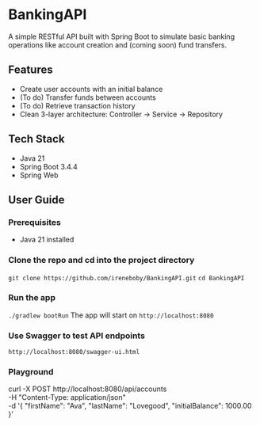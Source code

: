 # BankingAPI

A simple RESTful API built with Spring Boot to simulate basic banking operations like account creation and (coming soon) fund transfers.

## Features

- Create user accounts with an initial balance
- (To do) Transfer funds between accounts
- (To do) Retrieve transaction history
- Clean 3-layer architecture: Controller → Service → Repository

## Tech Stack

- Java 21
- Spring Boot 3.4.4
- Spring Web

## User Guide

### Prerequisites

- Java 21 installed

### Clone the repo and cd into the project directory

`git clone https://github.com/ireneboby/BankingAPI.git`
`cd BankingAPI`

### Run the app

`./gradlew bootRun`
The app will start on `http://localhost:8080`

### Use Swagger to test API endpoints
`http://localhost:8080/swagger-ui.html`

### Playground 
curl -X POST http://localhost:8080/api/accounts \
-H "Content-Type: application/json" \
-d '{
  "firstName": "Ava",
  "lastName": "Lovegood",
  "initialBalance": 1000.00
}'